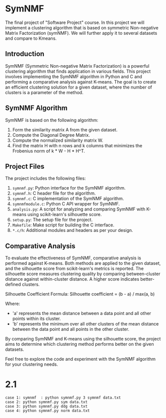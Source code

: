 # SymNMF
The final project of "Software Project" course.
In this project we will implement a clustering algorithm that is based on symmetric Non-negative Matrix Factorization (symNMF).
We will further apply it to several datasets and compare to Kmeans. 

## Introduction
SymNMF (Symmetric Non-negative Matrix Factorization) is a powerful clustering algorithm that finds application in various fields. This project involves implementing the SymNMF algorithm in Python and C and performing a comparative analysis against K-means. The goal is to create an efficient clustering solution for a given dataset, where the number of clusters is a parameter of the method.

## SymNMF Algorithm
SymNMF is based on the following algorithm:

1. Form the similarity matrix A from the given dataset.
2. Compute the Diagonal Degree Matrix.
3. Compute the normalized similarity matrix W.
4. Find the matrix H with n rows and k columns that minimizes the Frobenius norm of k * W - H * H^T.

## Project Files
The project includes the following files:
1. `symnmf.py`: Python interface for the SymNMF algorithm.
2. `symnmf.h`: C header file for the algorithm.
3. `symnmf.c`: C implementation of the SymNMF algorithm.
4. `symnmfmodule.c`: Python C API wrapper for SymNMF.
5. `analysis.py`: A script for analyzing and comparing SymNMF with K-means using scikit-learn's silhouette score.
6. `setup.py`: The setup file for the project.
7. `Makefile`: Make script for building the C interface.
8. `*.c/h`: Additional modules and headers as per your design.

## Comparative Analysis
To evaluate the effectiveness of SymNMF, comparative analysis is performed against K-means. Both methods are applied to the given dataset, and the silhouette score from scikit-learn's metrics is reported. The silhouette score measures clustering quality by comparing between-cluster distance against within-cluster distance. A higher score indicates better-defined clusters.

Silhouette Coefficient Formula:
Silhouette coefficient = (b - a) / max(a, b)

Where:
- 'a' represents the mean distance between a data point and all other points within its cluster.
- 'b' represents the minimum over all other clusters of the mean distance between the data point and all points in the other cluster.

By comparing SymNMF and K-means using the silhouette score, the project aims to determine which clustering method performs better on the given datasets.

Feel free to explore the code and experiment with the SymNMF algorithm for your clustering needs.




# 2.1
    case 1: symnmf  : python symnmf.py 3 symnmf data.txt
    case 2: python symnmf.py sym data.txt 
    case 3: python symnmf.py ddg data.txt
    case 4: python symnmf.py norm data.txt



